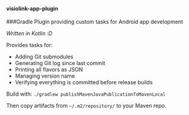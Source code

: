 #### visiolink-app-plugin

###Gradle Plugin providing custom tasks for Android app development

_Written in Kotlin :D_

Provides tasks for: 
- Adding Git submodules
- Generating Git log since last commit
- Printing all flavors as JSON
- Managing version name
- Verifying everything is committed before release builds

Build with:
`./gradlew publishMavenJavaPublicationToMavenLocal`

Then copy artifacts from `~/.m2/repository/` to your Maven repo.